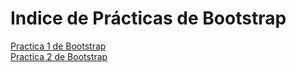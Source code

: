 # Indice de Prácticas de Bootstrap
<a href="https://lala02.github.io/Practicas%20Bootstrap/Practica1.html">Practica 1 de Bootstrap</a><br>
<a href="https://lala02.github.io/Practicas%20Bootstrap/Practica2.html">Practica 2 de Bootstrap</a><br>


